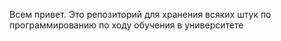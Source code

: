 Всем привет. Это репозиторий для хранения всяких штук по программированию по ходу обучения в университете
